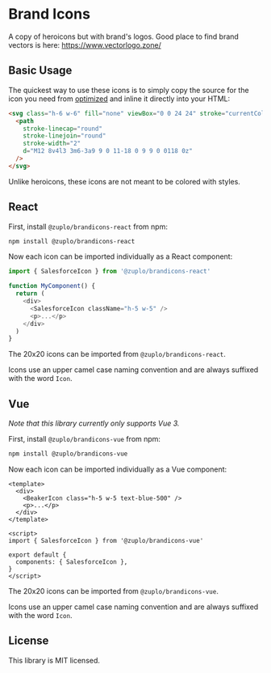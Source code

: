 # Brand Icons

A copy of heroicons but with brand's logos. Good place to find brand vectors is here: https://www.vectorlogo.zone/

## Basic Usage

The quickest way to use these icons is to simply copy the source for the icon you need from [optimized](https://github.com/zuplo/brandicons/tree/main/optimized) and inline it directly into your HTML:

```html
<svg class="h-6 w-6" fill="none" viewBox="0 0 24 24" stroke="currentColor">
  <path
    stroke-linecap="round"
    stroke-linejoin="round"
    stroke-width="2"
    d="M12 8v4l3 3m6-3a9 9 0 11-18 0 9 9 0 0118 0z"
  />
</svg>
```

Unlike heroicons, these icons are not meant to be colored with styles.

## React

First, install `@zuplo/brandicons-react` from npm:

```sh
npm install @zuplo/brandicons-react
```

Now each icon can be imported individually as a React component:

```js
import { SalesforceIcon } from '@zuplo/brandicons-react'

function MyComponent() {
  return (
    <div>
      <SalesforceIcon className="h-5 w-5" />
      <p>...</p>
    </div>
  )
}
```

The 20x20 icons can be imported from `@zuplo/brandicons-react`.

Icons use an upper camel case naming convention and are always suffixed with the word `Icon`.

## Vue

_Note that this library currently only supports Vue 3._

First, install `@zuplo/brandicons-vue` from npm:

```sh
npm install @zuplo/brandicons-vue
```

Now each icon can be imported individually as a Vue component:

```vue
<template>
  <div>
    <BeakerIcon class="h-5 w-5 text-blue-500" />
    <p>...</p>
  </div>
</template>

<script>
import { SalesforceIcon } from '@zuplo/brandicons-vue'

export default {
  components: { SalesforceIcon },
}
</script>
```

The 20x20 icons can be imported from `@zuplo/brandicons-vue`.

Icons use an upper camel case naming convention and are always suffixed with the word `Icon`.

## License

This library is MIT licensed.
